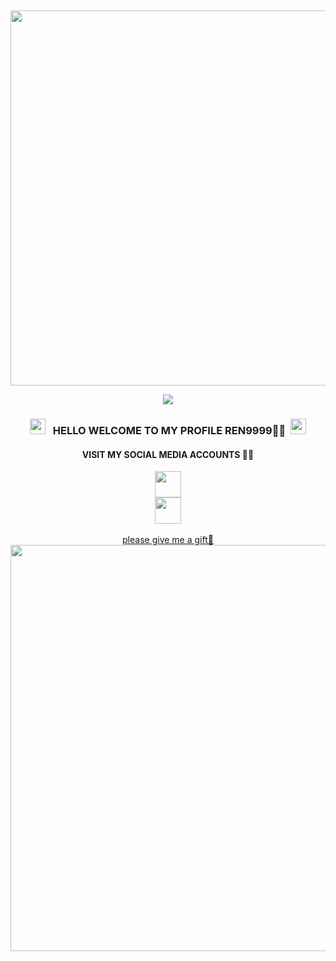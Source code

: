 </head>
<body><center><br>
<body oncontextmenu='return false;' onkeydown='return false;' onmousedown='return false;'>
<div id='font' align="center">
<div id=''>
<br>
<img src="https://b.top4top.io/s_3057kmatn0.jpg"width="550"height="600">

<!-- Github README -->

<p align="center"><img src="https://img.shields.io/badge/I Am %20REN9999- Skill Pemula-green?colorA=%23ff0000&colorB=%23017e40&style=flat-square">

</i></b></h3>
<h3 align="center">
  <img src="https://emoji.discord.st/emojis/768b108d-274f-4f44-a634-8477b16efce7.gif" width="25">
  &nbsp; HELLO WELCOME TO MY PROFILE REN9999🙋‍♂️&nbsp;
  <img src="https://emoji.discord.st/emojis/768b108d-274f-4f44-a634-8477b16efce7.gif" width="25">
<br>
<h4 color="purple">VISIT MY SOCIAL MEDIA ACCOUNTS 🙋‍♂️</h4>

<a href="https://www.instagram.com/ren_store123?igsh=MTI1Z2E1dmM3bzd2cQ==">
<center>
<img src="https://telegra.ph/file/a3b1bde29d9d71e06ec67.jpg"
  style="width:42px;height:42px;">
</a>
<a href="https://www.tiktok.com/@sistem9999?_t=8pE5c0AekSe&_r=1"><center>
<img src="https://telegra.ph/file/646fb9730ababc666daf7.jpg"
  style="width:42px;height:42px;">
</a>
<br>
  <br>
<a href="https://saweria.co/Rensawer">please give me a gift🙏</a>
<center>
<a href="https://saweria.co/Rensawer">
  <img src="https://telegra.ph/file/83a2156398e75c559358d.jpg" style="width:950px;height:650px;"></img>
</a>
